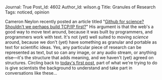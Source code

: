 Journal: True
Post_Id: 4602
Author_Id: wilson.g
Title: Granules of Research
Tags: noticed, opinion

<p>Cameron Neylon recently posted an article titled "<a href="http://cameronneylon.net/blog/github-for-science-shouldn%E2%80%99t-we-perhaps-build-tcpip-first/">Github for science? Shouldn't we perhaps build TCP/IP first?</a>" His argument is that the web's a good way to move text around, because it was built by programmers, and programmers work with text. It's not (yet) well suited to moving <em>science</em> around, because we don't (yet) have something as granular and portable as text for scientific ideas. Yes, any particular piece of research can be represented as text, but so can any image, or any audio stream, or anything else&mdash;it's the structure that adds meaning, and we haven't (yet) agreed on structures. Circling back to <a href="{{root_path}}/blog/2012/02/what-deep-thoughts-look-like.html">today's first post</a>, part of what we're trying to do is give scientists the background to understand and take part in conversations like these...</p>
